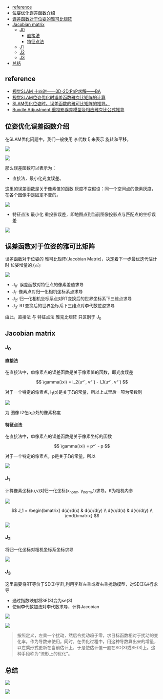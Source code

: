 - [reference](#reference)
- [位姿优化误差函数介绍](#位姿优化误差函数介绍)
- [误差函数对于位姿的雅可比矩阵](#误差函数对于位姿的雅可比矩阵)
- [Jacobian matrix](#jacobian-matrix)
  - [J0](#j0)
    - [直接法](#直接法)
    - [特征点法](#特征点法)
  - [J1](#j1)
  - [J2](#j2)
  - [J3](#j3)
- [总结](#总结)


## reference

- [视觉SLAM 十四讲——3D-2D:PnP求解——BA](https://www.cnblogs.com/bokeyuan-dlam/articles/15078888.html)
- [视觉SLAM位姿优化时误差函数雅克比矩阵的计算](https://blog.csdn.net/u011178262/article/details/85016981)
- [SLAM优化位姿时，误差函数的雅可比矩阵的推导。](https://blog.csdn.net/zhubaohua_bupt/article/details/74011005)
- [Bundle Adjustment 重投影误差模型及相应雅克比公式推导](https://zhuanlan.zhihu.com/p/482540286)

## 位姿优化误差函数介绍

在SLAM优化问题中，我们一般使用 李代数 ξ 来表示 旋转和平移。

![](./img/SLAM位姿优化时误差函数雅可比矩阵的计算/image1.png)

![](./img/SLAM位姿优化时误差函数雅可比矩阵的计算/image2.png)

那么误差函数可以表示为：

- 直接法，最小化光度误差。

这里的误差函数是关于像素值的函数
灰度不变假设：同一个空间点的像素灰度，在各个图像中是固定不变的。

![](./img/SLAM位姿优化时误差函数雅可比矩阵的计算/image3.png)

- 特征点法
最小化 重投影误差，即地图点到当前图像投影点与匹配点的坐标误差

![](./img/SLAM位姿优化时误差函数雅可比矩阵的计算/image4.png)

## 误差函数对于位姿的雅可比矩阵

误差函数对于位姿的 雅可比矩阵(Jacobian Matrix)，决定着下一步最优迭代估计时 位姿增量的方向

![](./img/SLAM位姿优化时误差函数雅可比矩阵的计算/image5.png)

- J<sub>0</sub>: 误差函数对特征点的像素差值求导
- J<sub>1</sub>: 像素点对归一化相机坐标系点求导
- J<sub>2</sub>: 归一化相机坐标系点对RT变换后的世界坐标系下三维点求导
- J<sub>3</sub>: RT变换后的世界坐标系下三维点对李代数位姿求导

由此，直接法 与 特征点法 雅克比矩阵 只区别于 J<sub>0</sub>

## Jacobian matrix

### J<sub>0</sub>

#### 直接法

在直接法中，单像素点的误差函数是关于像素值的函数，即光度误差

$$
\gamma(\xi) = I_2(u^`, v^`) - I_1(u^`, v^`)
$$

对于一个特定的像素点, I<sub>1</sub>(p)是关于$\xi$的常量，所以上式里后一项为常数则

![](./img/SLAM位姿优化时误差函数雅可比矩阵的计算/image6.png)

为 图像 I2在p点处的像素梯度

#### 特征点法

在直接法中，单像素点的误差函数是关于像素坐标的函数

$$
\gamma(\xi) = p^` - p
$$

对于一个特定的像素点，p是关于$\xi$的常量，所以

![](./img/SLAM位姿优化时误差函数雅可比矩阵的计算/image7.png)

### J<sub>1</sub>

计算像素坐标(u,v)对归一化坐标(x<sub>norm</sub>, y<sub>norm</sub>,1)求导。K为相机内参

![](./img/SLAM位姿优化时误差函数雅可比矩阵的计算/image8.png)

$$
J_1 = \begin{bmatrix}
   d(u)/d(x) & d(u)/d(y) \\
   d(v)/d(x) & d(v)/d(y) \\
  \end{bmatrix}
$$

![](./img/SLAM位姿优化时误差函数雅可比矩阵的计算/image9.png)


### J<sub>2</sub>

将归一化坐标对相机坐标系坐标求导

![](./img/SLAM位姿优化时误差函数雅可比矩阵的计算/image10.png)

### J<sub>3</sub>

这里需要将RT等价于SE(3)李群,利用李群左乘或者右乘扰动模型，对SE(3)进行求导
- 通过指数映射将SE(3)变为se(3)
- 使用李代数加法对李代数求导，计算Jacobian

![](./img/SLAM位姿优化时误差函数雅可比矩阵的计算/image11.png)

![](./img/SLAM位姿优化时误差函数雅可比矩阵的计算/image12.png)

> 按照定义，左乘一个扰动，然后令扰动趋于零，求目标函数相对于扰动的变化率，作为导数来使用。同时，在优化过程中，用这种导数算出来的增量，以左乘形式更新在当前估计上，于是使估计值一直在SO(3)或SE(3)上。这种手段称为“流形上的优化”。


## 总结

![](./img/SLAM位姿优化时误差函数雅可比矩阵的计算/image13.png)

![](./img/SLAM位姿优化时误差函数雅可比矩阵的计算/image14.png)
